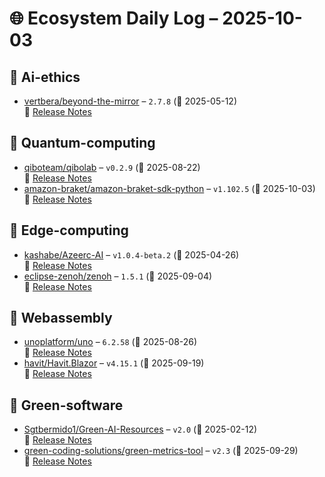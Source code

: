 # 🌐 Ecosystem Daily Log – 2025-10-03

## 🔹 Ai-ethics
- [vertbera/beyond-the-mirror](https://github.com/vertbera/beyond-the-mirror/releases/tag/2.7.8) – `2.7.8` (📅 2025-05-12)  
  🔗 [Release Notes](https://github.com/vertbera/beyond-the-mirror/releases/tag/2.7.8)

## 🔹 Quantum-computing
- [qiboteam/qibolab](https://github.com/qiboteam/qibolab/releases/tag/v0.2.9) – `v0.2.9` (📅 2025-08-22)  
  🔗 [Release Notes](https://github.com/qiboteam/qibolab/releases/tag/v0.2.9)
- [amazon-braket/amazon-braket-sdk-python](https://github.com/amazon-braket/amazon-braket-sdk-python/releases/tag/v1.102.5) – `v1.102.5` (📅 2025-10-03)  
  🔗 [Release Notes](https://github.com/amazon-braket/amazon-braket-sdk-python/releases/tag/v1.102.5)

## 🔹 Edge-computing
- [kashabe/Azeerc-AI](https://github.com/kashabe/Azeerc-AI/releases/tag/v1.0.4-beta.2) – `v1.0.4-beta.2` (📅 2025-04-26)  
  🔗 [Release Notes](https://github.com/kashabe/Azeerc-AI/releases/tag/v1.0.4-beta.2)
- [eclipse-zenoh/zenoh](https://github.com/eclipse-zenoh/zenoh/releases/tag/1.5.1) – `1.5.1` (📅 2025-09-04)  
  🔗 [Release Notes](https://github.com/eclipse-zenoh/zenoh/releases/tag/1.5.1)

## 🔹 Webassembly
- [unoplatform/uno](https://github.com/unoplatform/uno/releases/tag/6.2.58) – `6.2.58` (📅 2025-08-26)  
  🔗 [Release Notes](https://github.com/unoplatform/uno/releases/tag/6.2.58)
- [havit/Havit.Blazor](https://github.com/havit/Havit.Blazor/releases/tag/v4.15.1) – `v4.15.1` (📅 2025-09-19)  
  🔗 [Release Notes](https://github.com/havit/Havit.Blazor/releases/tag/v4.15.1)

## 🔹 Green-software
- [Sgtbermido1/Green-AI-Resources](https://github.com/Sgtbermido1/Green-AI-Resources/releases/tag/v2.0) – `v2.0` (📅 2025-02-12)  
  🔗 [Release Notes](https://github.com/Sgtbermido1/Green-AI-Resources/releases/tag/v2.0)
- [green-coding-solutions/green-metrics-tool](https://github.com/green-coding-solutions/green-metrics-tool/releases/tag/v2.3) – `v2.3` (📅 2025-09-29)  
  🔗 [Release Notes](https://github.com/green-coding-solutions/green-metrics-tool/releases/tag/v2.3)